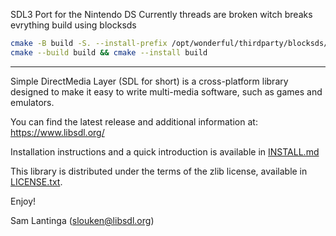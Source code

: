 SDL3 Port for the Nintendo DS
Currently threads are broken witch breaks evrything
build using blocksds
``` bash
cmake -B build -S. --install-prefix /opt/wonderful/thirdparty/blocksds/external/SDL3 -DCMAKE_TOOLCHAIN_FILE=/opt/wonderful/thirdparty/blocksds/core/cmake/BlocksDS.cmake --fresh
cmake --build build && cmake --install build
```

---

Simple DirectMedia Layer (SDL for short) is a cross-platform library
designed to make it easy to write multi-media software, such as games
and emulators.

You can find the latest release and additional information at:
https://www.libsdl.org/

Installation instructions and a quick introduction is available in
[INSTALL.md](INSTALL.md)

This library is distributed under the terms of the zlib license,
available in [LICENSE.txt](LICENSE.txt).

Enjoy!

Sam Lantinga (slouken@libsdl.org)
